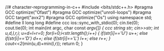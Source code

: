 //# character-reprogramming-in-c++
#include <bits/stdc++.h>
#pragma GCC optimize("Ofast")
#pragma GCC optimize("unroll-loops")
#pragma GCC target("avx2")
#pragma GCC optimize("Os")
using namespace std;
#define ll long long
#define ccc ios::sync_with_stdio(0); cin.tie(0); cout.tie(0);
int main(int argc, char const *argv[])
{
    ccc
    string str;
    cin>>str;
    int u,d,l,r,i;
    u=d=l=r=0;
    for(i=0;i<str.length();i++)
    {
        if(str[i]=='U')
            u++;
        else if(str[i]=='D')
            d++;
        else if(str[i]=='L')
            l++;
        else
        r++;
    }
    cout<<2*(min(u,d)+min(l,r));
    return 0;
}
